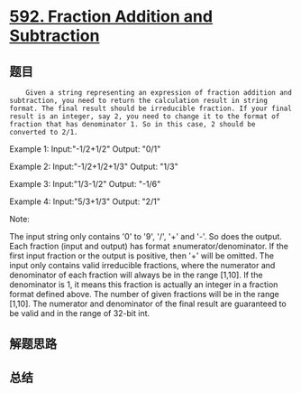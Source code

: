 # [592. Fraction Addition and Subtraction](https://leetcode.com/problems/fraction-addition-and-subtraction/)

## 题目

        Given a string representing an expression of fraction addition and subtraction, you need to return the calculation result in string format. The final result should be irreducible fraction. If your final result is an integer, say 2, you need to change it to the format of fraction that has denominator 1. So in this case, 2 should be converted to 2/1.

Example 1:
Input:"-1/2+1/2"
Output: "0/1"



Example 2:
Input:"-1/2+1/2+1/3"
Output: "1/3"



Example 3:
Input:"1/3-1/2"
Output: "-1/6"



Example 4:
Input:"5/3+1/3"
Output: "2/1"



Note:

The input string only contains '0' to '9', '/', '+' and '-'. So does the output.
Each fraction (input and output) has format ±numerator/denominator. If the first input fraction or the output is positive, then '+' will be omitted.
The input only contains valid irreducible fractions, where the numerator and denominator of each fraction will always be in the range [1,10]. If the denominator is 1, it means this fraction is actually an integer in a fraction format defined above. 
The number of given fractions will be in the range [1,10].
The numerator and denominator of the final result are guaranteed to be valid and in the range of 32-bit int.


      

## 解题思路


## 总结


